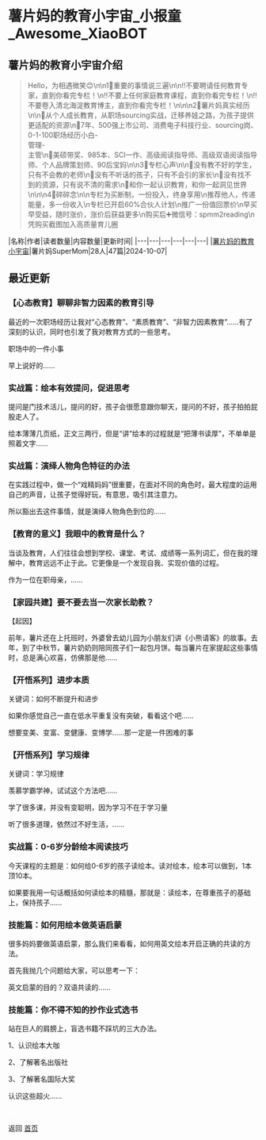 # 薯片妈的教育小宇宙_小报童_Awesome_XiaoBOT

## 薯片妈的教育小宇宙介绍
> Hello，为相遇微笑😊\n\n1⃣️重要的事情说三遍\n\n‼️不要聘请任何教育专家，直到你看完专栏！\n‼️不要上任何家庭教育课程，直到你看完专栏！\n‼️不要卷入清北海淀教育博主，直到你看完专栏！\n\n\n2⃣️薯片妈真实经历\n\n🌈从个人成长教育，从职场sourcing实战，迁移养娃之路，为孩子提供更适配的资源\n🌈7年、500强上市公司、消费电子科技行业、sourcing岗、0-1-100职场经历小白-  
管理-  
主管\n🌈美硕带奖、985本、SCI一作、高级阅读指导师、高级双语阅读指导师、个人品牌策划师、90后宝妈\n\n3⃣️专栏心声\n\n🚀没有教不好的学生，只有不会教的老师\n🚀没有不听话的孩子，只有不会引的家长\n🚀没有找不到的资源，只有说不清的需求\n🚀和你一起认识教育，和你一起洞见世界\n\n\n4⃣️碎碎念\n\n专栏为买断制，一份投入，终身享用\n推荐他人，传递能量，多一份收入\n专栏已开启60%合伙人计划\n推广一份值回票价\n早买早受益，随时涨价，涨价后获益更多\n购买后➕微信号：spmm2reading\n凭购买截图加入高质量育儿圈  
  


|名称|作者|读者数量|内容数量|更新时间|
|---|---|---|---|---|---|
|[薯片妈的教育小宇宙](https://xiaobot.net/p/spmm2education?refer=0b133df9-27dc-423b-8101-639049001c13)|薯片妈SuperMom|28人|47篇|2024-10-07|

## 最近更新
### 【心态教育】聊聊非智力因素的教育引导

最近的一次职场经历让我对“心态教育”、“素质教育”、“非智力因素教育”……有了深刻的认识，同时也引发了我对教育方式的一些思考。

职场中的一件小事

早上说好的......

### 实战篇：绘本有效提问，促进思考

提问是门技术活儿，提问的好，孩子会很愿意跟你聊天，提问的不好，孩子拍拍屁股走人了。

绘本薄薄几页纸，正文三两行，但是“讲”绘本的过程就是“把薄书读厚”，不单单是照着文字......

### 实战篇：演绎人物角色特征的办法

在实践过程中，做一个“戏精妈妈”很重要，在面对不同的角色时，最大程度的运用自己的声音，让孩子觉得好玩，有意思，吸引其注意力。

所以豁出去这件事情，就是演绎人物角色到位的......

### 【教育的意义】我眼中的教育是什么？

当谈及教育，人们往往会想到学校、课堂、考试、成绩等一系列词汇，但在我的理解中，教育远远不止于此。它更像是一个发现自我、实现价值的过程。

作为一位在职母亲，......

### 【家园共建】要不要去当一次家长助教？

【起因】

前年，薯片还在上托班时，外婆曾去幼儿园为小朋友们讲《小熊请客》的故事。去年，到了中秋节，薯片奶奶则陪同孩子们一起包月饼。每当薯片在家提起这些事情时，总是满心欢喜，仿佛那是他......

### 【开悟系列】进步本质

关键词：如何不断提升和进步

如果你感觉自己一直在低水平重复没有突破，看看这个吧……

想要变美、变富、变健康、变博学……那一定是一件困难的事

### 【开悟系列】学习规律

关键词：学习规律

羡慕学霸学神，试试这个方法吧……

学了很多课，并没有变聪明，因为学习不在于学习量

听了很多道理，依然过不好生活，......

### 实战篇：0-6岁分龄绘本阅读技巧

今天课程的主题是：如何给0-6岁的孩子读绘本。读对绘本，绘本可以做到，1本顶10本。

如果要我用一句话概括如何读绘本的精髓，那就是：读绘本，在尊重孩子的基础上，保持孩子......

### 技能篇：如何用绘本做英语启蒙

很多妈妈要做英语启蒙，那么我们来看看，如何用英文绘本开启正确的共读的方法。

首先我抛几个问题给大家，可以思考一下：

英文启蒙的目的？双语共读的......

### 技能篇：你不得不知的抄作业式选书

站在巨人的肩膀上，盲选书籍不踩坑的三大办法。

1、认识绘本大咖

2、了解著名出版社

3、了解著名国际大奖

认识这些超火......


<a href="https://github.com/Reno9527/awesome-xiaobot" style="color: white; text-decoration: none;">awesome-xiaobot</a>

返回 [首页](../README.md)
